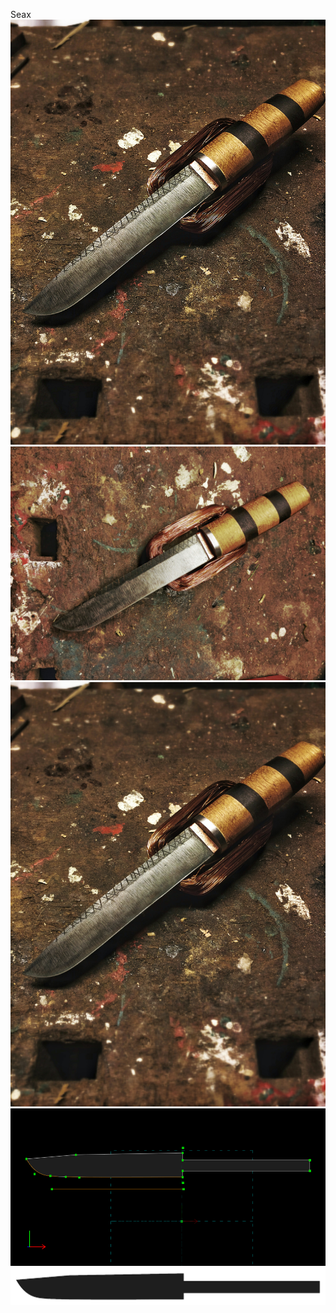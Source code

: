 Seax
![preview](gallery_2.png)
![preview](gallery_1.png)
![preview](gallery_2.jpg~)
![](seax.png)
![](seax.svg)
